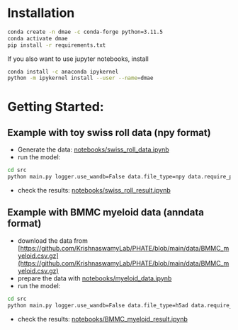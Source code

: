 # Installation
```sh
conda create -n dmae -c conda-forge python=3.11.5
conda activate dmae
pip install -r requirements.txt
```
If you also want to use jupyter notebooks, install
```sh
conda install -c anaconda ipykernel
python -m ipykernel install --user --name=dmae
```
# Getting Started:
## Example with toy swiss roll data (npy format)
- Generate the data: [notebooks/swiss_roll_data.ipynb](notebooks/swiss_roll_data.ipynb)
- run the model:
```sh
cd src
python main.py logger.use_wandb=False data.file_type=npy data.require_phate=False data.datapath=../data/swiss_roll.npy data.phatepath=../data/swiss_roll_phate.npy training.max_epochs=5
```
- check the results: [notebooks/swiss_roll_result.ipynb](notebooks/swiss_roll_result.ipynb)
## Example with BMMC myeloid data (anndata format)
- download the data from [https://github.com/KrishnaswamyLab/PHATE/blob/main/data/BMMC_myeloid.csv.gz](https://github.com/KrishnaswamyLab/PHATE/blob/main/data/BMMC_myeloid.csv.gz)
- prepare the data with [notebooks/myeloid_data.ipynb](notebooks/myeloid_data.ipynb)
- run the model:
```sh
cd src
python main.py logger.use_wandb=False data.file_type=h5ad data.require_phate=False data.datapath=../data/BMMC_myeloid.h5ad
```
- check the results: [notebooks/BMMC_myeloid_result.ipynb](notebooks/BMMC_myeloid_result.ipynb)
